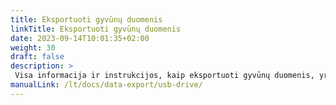 ```yaml
---
title: Eksportuoti gyvūnų duomenis
linkTitle: Eksportuoti gyvūnų duomenis
date: 2023-09-14T10:01:35+02:00
weight: 30
draft: false
description: >
 Visa informacija ir instrukcijos, kaip eksportuoti gyvūnų duomenis, yra čia
manualLink: /lt/docs/data-export/usb-drive/
---
```

<script>
  window.location.href = "/lt/docs/data-export/usb-drive/";
</script>
